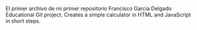 El primer archivo de mi primer repositorio Francisco Garcia Delgado
Educational Git project. Creates a simple calculator in HTML and JavaScript in short steps.